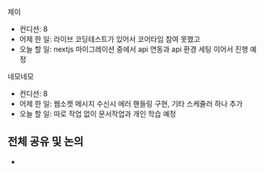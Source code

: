 
제이
- 컨디션: 8
- 어제 한 일: 라이브 코딩테스트가 있어서 코어타임 참여 못했고
- 오늘 할 일: nextjs 마이그레이션 중에서 api 연동과 api 환경 세팅 이어서 진행 예정

네모네모
- 컨디션: 8 
- 어제 한 일: 웹소켓 메시지 수신시 에러 핸들링 구현, 기타 스케쥴러 하나 추가
- 오늘 할 일: 따로 작업 없이 문서작업과 개인 학습 예정
 
## 전체 공유 및 논의
- 